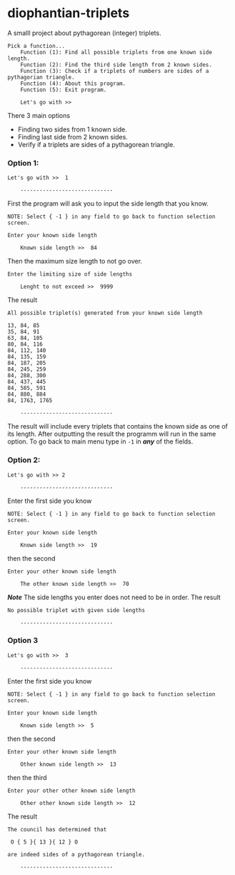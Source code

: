 # diophantian-triplets
A smalll project about pythagorean (integer) triplets.



```
Pick a function...
    Function (1): Find all possible triplets from one known side length.
    Function (2): Find the third side length from 2 known sides.
    Function (3): Check if a triplets of numbers are sides of a pythagorian triangle.
    Function (4): About this program.
    Function (5): Exit program.

    Let's go with >>
```
There 3 main options
  - Finding two sides from 1 known side.
  - Finding last side from 2 known sides.
  - Verify if a triplets are sides of a pythagorean triangle.


### Option 1:
```
Let's go with >>  1

    -----------------------------
```
First the program will ask you to input the side length that you know.
```
NOTE: Select { -1 } in any field to go back to function selection screen.

Enter your known side length

    Known side length >>  84
```
Then the maximum size length to not go over.
```
Enter the limiting size of side lengths

    Lenght to not exceed >>  9999
```
The result
```
All possible triplet(s) generated from your known side length

13, 84, 85
35, 84, 91
63, 84, 105
80, 84, 116
84, 112, 140
84, 135, 159
84, 187, 205
84, 245, 259
84, 288, 300
84, 437, 445
84, 585, 591
84, 880, 884
84, 1763, 1765

    -----------------------------
```
The result will include every triplets that contains the known side as one of its length.
After outputting the result the programm will run in the same option.
To go back to main menu type in `-1` in ***any*** of the fields.

### Option 2:
```
Let's go with >> 2

    -----------------------------
```
Enter the first side you know
```
NOTE: Select { -1 } in any field to go back to function selection screen.

Enter your known side length

    Known side length >>  19
```
then the second
```
Enter your other known side length

    The other known side length >>  70
```
***Note*** The side lengths you enter does not need to be in order.
The result
```
No possible triplet with given side lengths

    -----------------------------
```

### Option 3
```
Let's go with >>  3

    -----------------------------
```
Enter the first side you know
```
NOTE: Select { -1 } in any field to go back to function selection screen.

Enter your known side length

    Known side length >>  5
```
then the second
```
Enter your other known side length

    Other known side length >>  13
```
then the third
```
Enter your other other known side length

    Other other known side length >>  12
```
The result
```
The council has determined that

 O { 5 }{ 13 }{ 12 } O 

are indeed sides of a pythagorean triangle.

    -----------------------------
```

